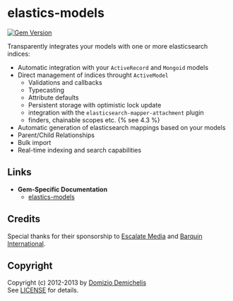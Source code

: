 # elastics-models

[![Gem Version](https://badge.fury.io/rb/elastics-models.png)](http://badge.fury.io/rb/elastics-models)

Transparently integrates your models with one or more elasticsearch indices:

* Automatic integration with your `ActiveRecord` and `Mongoid` models
* Direct management of indices throught `ActiveModel`
   * Validations and callbacks
   * Typecasting
   * Attribute defaults
   * Persistent storage with optimistic lock update
   * integration with the `elasticsearch-mapper-attachment` plugin
   * finders, chainable scopes etc. {% see 4.3 %}
* Automatic generation of elasticsearch mappings based on your models
* Parent/Child Relationships
* Bulk import
* Real-time indexing and search capabilities

## Links

- __Gem-Specific Documentation__
  - [elastics-models](http://elastics.github.io/elastics/doc/4-elastics-models)

## Credits

Special thanks for their sponsorship to [Escalate Media](http://www.escalatemedia.com) and [Barquin International](http://www.barquin.com).

## Copyright

Copyright (c) 2012-2013 by [Domizio Demichelis](mailto://dd.nexus@gmail.com)<br>
See [LICENSE](https://github.com/elastics/elastics/blob/master/elastics/LICENSE) for details.
